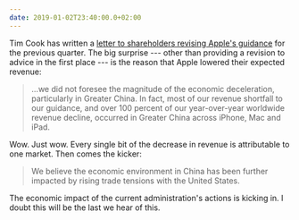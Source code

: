 ```yaml
---
date: 2019-01-02T23:40:00.0+02:00
---
```


Tim Cook has written a [letter to shareholders revising Apple's guidance](https://www.apple.com/newsroom/2019/01/letter-from-tim-cook-to-apple-investors/) for the previous quarter. The big surprise --- other than providing a revision to advice in the first place --- is the reason that Apple lowered their expected revenue:

> ...we did not foresee the magnitude of the economic deceleration, particularly in Greater China. In fact, most of our revenue shortfall to our guidance, and over 100 percent of our year-over-year worldwide revenue decline, occurred in Greater China across iPhone, Mac and iPad.

Wow. Just wow. Every single bit of the decrease in revenue is attributable to one market. Then comes the kicker:

> We believe the economic environment in China has been further impacted by rising trade tensions with the United States.

The economic impact of the current administration's actions is kicking in. I doubt this will be the last we hear of this.
